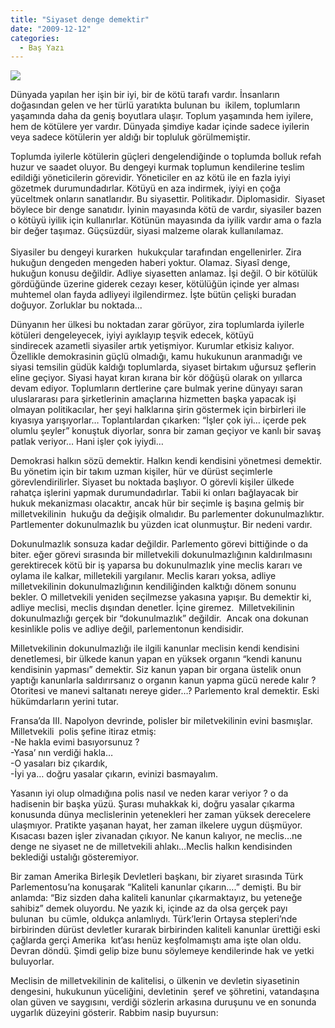 ```yaml
---
title: "Siyaset denge demektir"
date: "2009-12-12"
categories: 
  - Baş Yazı
---
```


![](/uploads/image/meclis.jpg)

Dünyada yapılan her işin bir iyi, bir de kötü tarafı vardır. İnsanların doğasından gelen ve her türlü yaratıkta bulunan bu  ikilem, toplumların yaşamında daha da geniş boyutlara ulaşır. Toplum yaşamında hem iyilere, hem de kötülere yer vardır. Dünyada şimdiye kadar içinde sadece iyilerin veya sadece kötülerin yer aldığı bir topluluk görülmemiştir.

Toplumda iyilerle kötülerin güçleri dengelendiğinde o toplumda bolluk refah huzur ve saadet oluyor. Bu dengeyi kurmak toplumun kendilerine teslim edildiği yöneticilerin görevidir. Yöneticiler en az kötü ile en fazla iyiyi gözetmek durumundadırlar. Kötüyü en aza indirmek, iyiyi en çoğa yüceltmek onların sanatlarıdır. Bu siyasettir. Politikadır. Diplomasidir.  Siyaset böylece bir denge sanatıdır. İyinin mayasında kötü de vardır, siyasiler bazen o kötüyü iyilik için kullanırlar. Kötünün mayasında da iyilik vardır ama o fazla bir değer taşımaz. Güçsüzdür, siyasi malzeme olarak kullanılamaz.  
   
Siyasiler bu dengeyi kurarken  hukukçular tarafından engellenirler. Zira hukuğun dengeden mengeden haberi yoktur. Olamaz. Siyasî denge, hukuğun konusu değildir. Adliye siyasetten anlamaz. İşi değil. O bir kötülük gördüğünde üzerine giderek cezayı keser, kötülüğün içinde yer alması muhtemel olan fayda adliyeyi ilgilendirmez. İşte bütün çelişki buradan doğuyor. Zorluklar bu noktada...

Dünyanın her ülkesi bu noktadan zarar görüyor, zira toplumlarda iyilerle kötüleri dengeleyecek, iyiyi ayıklayıp teşvik edecek, kötüyü sindirecek azametli siyasiler artık yetişmiyor. Kurumlar etkisiz kalıyor. Özellikle demokrasinin güçlü olmadığı, kamu hukukunun aranmadığı ve siyasi temsilin güdük kaldığı toplumlarda, siyaset birtakım uğursuz şeflerin eline geçiyor. Siyasi hayat kıran kırana bir kör döğüşü olarak on yıllarca  devam ediyor. Toplumların dertlerine çare bulmak yerine dünyayı saran uluslararası para şirketlerinin amaçlarına hizmetten başka yapacak işi olmayan politikacılar, her şeyi halklarına şirin göstermek için birbirleri ile kıyasıya yarışıyorlar… Toplantılardan çıkarken: “İşler çok iyi… içerde pek olumlu şeyler” konuştuk diyorlar, sonra bir zaman geçiyor ve kanlı bir savaş patlak veriyor… Hani işler çok iyiydi…

Demokrasi halkın sözü demektir. Halkın kendi kendisini yönetmesi demektir. Bu yönetim için bir takım uzman kişiler, hür ve dürüst seçimlerle görevlendirilirler. Siyaset bu noktada başlıyor. O görevli kişiler ülkede rahatça işlerini yapmak durumundadırlar. Tabii ki onları bağlayacak bir hukuk mekanizması olacaktır, ancak hür bir seçimle iş başına gelmiş bir milletvekilinin  hukuğu da değişik olmalıdır. Bu parlementer dokunulmazlıktır. Partlementer dokunulmazlık bu yüzden icat olunmuştur. Bir nedeni vardır.

Dokunulmazlık sonsuza kadar değildir. Parlemento görevi bittiğinde o da biter. eğer görevi sırasında bir milletvekili dokunulmazlığının kaldırılmasını gerektirecek kötü bir iş yaparsa bu dokunulmazlık yine meclis kararı ve oylama ile kalkar, milletekili yargılanır. Meclis kararı yoksa, adliye milletvekilinin dokunulmazlığının kendiliğinden kalktığı dönem sonunu bekler. O milletvekili yeniden seçilmezse yakasına yapışır. Bu demektir ki, adliye meclisi, meclis dışından denetler. İçine giremez.  Milletvekilinin dokunulmazlığı gerçek bir “dokunulmazlık” değildir.  Ancak ona dokunan kesinlikle polis ve adliye değil, parlementonun kendisidir. 

Milletvekilinin dokunulmazlığı ile ilgili kanunlar meclisin kendi kendisini denetlemesi, bir ülkede kanun yapan en yüksek organın “kendi kanunu  kendisinin yapması” demektir. Siz kanun yapan bir organa üstelik onun yaptığı kanunlarla saldırırsanız o organın kanun yapma gücü nerede kalır ? Otoritesi ve manevi saltanatı nereye gider…? Parlemento kral demektir. Eski hükümdarların yerini tutar.

Fransa’da III. Napolyon devrinde, polisler bir miletvekilinin evini basmışlar. Milletvekili  polis şefine itiraz etmiş:  
\-Ne hakla evimi basıyorsunuz ?  
\-Yasa’ nın verdiği hakla…  
\-O yasaları biz çıkardık,  
\-İyi ya… doğru yasalar çıkarın, evinizi basmayalım.

Yasanın iyi olup olmadığına polis nasıl ve neden karar veriyor ? o da hadisenin bir başka yüzü. Şurası muhakkak ki, doğru yasalar çıkarma konusunda dünya meclislerinin yetenekleri her zaman yüksek derecelere ulaşmıyor. Pratikte yaşanan hayat, her zaman ilkelere uygun düşmüyor. Kısacası bazen işler zivanadan çıkıyor. Ne kanun kalıyor, ne meclis…ne denge ne siyaset ne de milletvekili ahlakı…Meclis halkın kendisinden beklediği ustalığı gösteremiyor.

Bir zaman Amerika Birleşik Devletleri başkanı, bir ziyaret sırasında Türk Parlementosu’na konuşarak “Kaliteli kanunlar çıkarın….” demişti. Bu bir anlamda: “Biz sizden daha kaliteli kanunlar çıkarmaktayız, bu yeteneğe sahibiz” demek oluyordu. Ne yazık ki, içinde az da olsa gerçek payı bulunan  bu cümle, oldukça anlamlıydı. Türk’lerin Ortaysa stepleri’nde birbirinden dürüst devletler kurarak birbirinden kaliteli kanunlar ürettiği eski çağlarda gerçi Amerika  kıt’ası henüz keşfolmamıştı ama işte olan oldu. Devran döndü. Şimdi gelip bize bunu söylemeye kendilerinde hak ve yetki buluyorlar.

Meclisin de milletvekilinin de kalitelisi, o ülkenin ve devletin siyasetinin dengesini, hukukunun yüceliğini, devletinin  şeref ve şöhretini, vatandaşına olan güven ve saygısını, verdiği sözlerin arkasına duruşunu ve en sonunda uygarlık düzeyini gösterir. Rabbim nasip buyursun:
